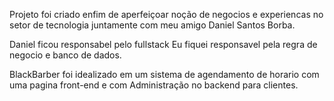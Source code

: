 Projeto foi criado enfim de aperfeiçoar noção de negocios e experiencas no setor de tecnologia
juntamente com meu amigo Daniel Santos Borba.

Daniel ficou responsabel pelo fullstack
Eu fiquei responsavel pela regra de negocio e banco de dados.

BlackBarber foi idealizado em um sistema de agendamento de horario com uma pagina front-end e com Administração no backend para clientes.
